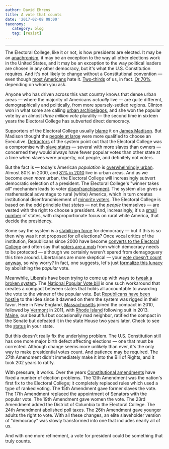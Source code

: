 ```yaml
---
author: David Ehrens
title: A vote that counts
date: '2017-02-08 08:00'
taxonomy:
   category: blog
   tag: [resist]
---
```

---
The Electoral College, like it or not, is how presidents are elected. It may be an [anachronism](http://newrepublic.com/article/138631/terrible-skewed-anachronistic-electoral-college-gave-us-trump), it may be an exception to the way all other elections work in the United States, and it may be an exception to the way political leaders are chosen in any other democracy, but it's what the U.S. Constitution requires. And it's not likely to change without a Constitutional convention — even though [most Americans](http://fivethirtyeight.com/features/most-people-hate-the-electoral-college-but-its-not-going-away-soon/) hate it. [Two-thirds](http://www.gallup.com/opinion/polling-matters/197228/america-unique-controversial-electoral-college.aspx) of us, in fact. [Or 70%](http://www.nationalpopularvote.com/polls), depending on whom you ask.

Anyone who has driven across this vast country knows that dense urban areas — where the majority of Americans *actually* live — are quite different, demographically and politically, from more sparsely-settled regions. Clinton won in what some are calling [urban archipelagos](http://www.nytimes.com/interactive/2016/11/16/us/politics/the-two-americas-of-2016.html), and she won the popular vote by an almost *three million vote* plurality — the second time in sixteen years the Electoral College has subverted direct democracy.

Supporters of the Electoral College usually [blame](http://www.knoxnews.com/story/opinion/columnists/theotis-robinson/2016/11/20/madison-hamilton-blame-electoral-college/93979916/) it on [James Madison](http://www.factcheck.org/2008/02/the-reason-for-the-electoral-college/). But Madison thought the [people at large](http://constitution.org/dfc/dfc_0719.htm) were more qualified to choose an Executive. [Detractors](http://www.fairvote.org/why-james-madison-wanted-to-change-the-way-we-vote-for-president) of the system point out that the Electoral College was a compromise with [slave states](http://time.com/4558510/electoral-college-history-slavery/) — several with more slaves than owners — concerned they would always have fewer popular votes than other state at a time when slaves were property, not people, and definitely not voters.

But the fact is — today's American *population* is [overwhelmingly urban](http://www.fhwa.dot.gov/planning/census_issues/archives/metropolitan_planning/cps2k.cfm). Almost 80% in 2000, and [81% in 2010](https://web.archive.org/web/20190403024045/https://www.census.gov/geo/reference/ua/urban-rural-2010.html) live in urban areas. And as we become even *more* urban, the Electoral College will increasingly subvert democratic selection of a president. The Electoral College's "winner takes all" mechanism leads to voter [disenfranchisement](http://news.stanford.edu/2016/04/08/electoral-college-bad-040816/). The system also gives a mathematical advantage to rural (white) America, which in turn creates institutional disenfranchisement of [minority voters](http://www.buzzfeed.com/johntemplon/how-the-electoral-college-screws-hispanic-and-asian-voters?utm_term=.vrb4pB9Z77#.re35QrKN11). The Electoral College is based on the odd principle that *states* — not the *people* themselves — are vested with the right to choose a president. And, increasingly, it's a [small number](http://thehill.com/homenews/campaign/294716-will-trump-or-clinton-win-the-11-states-deciding-the-race) of states, with disproportionate focus on rural white America, that decide the presidency.

Some say the system is a [stabilizing force](http://www.washingtonpost.com/posteverything/wp/2016/11/15/in-defense-of-the-electoral-college/) for democracy — but if this is so then why was it not proposed for *all* elections? Once vocal critics of the institution, Republicans since 2000 have become [converts to the Electoral College](http://www.politico.com/story/2013/01/gop-electoral-vote-changes-going-nowhere-086938) and often say that [voters are a mob](http://thefederalist.com/2016/12/30/electoral-college-saves-us-mob-rule-democracy/) from which democracy needs to be protected — although we certainly weren't spared from demagoguery this time around. Libertarians are more skeptical — your [vote doesn't count anyway](http://reason.com/archives/2012/10/03/your-vote-doesnt-count/), so why worry? In fact, one suggests, let's just [formalize this lunacy](http://reason.com/blog/2016/12/29/dont-abolish-the-electoral-college-aboli) by abolishing the *popular* vote.

Meanwhile, Liberals have been trying to come up with ways to [tweak a broken system](http://www.nybooks.com/articles/2017/01/19/rules-of-the-game-new-electoral-system/). The [National Popular Vote bill](http://www.nationalpopularvote.com/) is one such workaround that creates a compact between states that holds all accountable to awarding the vote to the winner of the popular vote. But [Republicans have been hostile](http://en.wikipedia.org/wiki/National_Popular_Vote_Interstate_Compact) to the idea since it dawned on them the system was rigged in their favor. Here in New England, [Massachusetts](http://www.nationalpopularvote.com/state/ma) joined the compact in 2010, followed by [Vermont](http://www.nationalpopularvote.com/state/vt) in 2011, with [Rhode Island](http://www.nationalpopularvote.com/state/ri) following suit in 2013. [Maine](http://www.nationalpopularvote.com/state/me), our beautiful but occasionally mad neighbor, ratified the compact in the Senate but defeated it in the state House two years later. Check to see the [status](http://www.nationalpopularvote.com/state-status) in your state.

But this doesn't really fix the underlying problem. The U.S. Constitution still has one more major birth defect affecting elections — one that must be corrected. Although change seems more unlikely than ever, it's the only way to make presidential votes count. And patience may be required. The 27th Amendment didn't immediately make it into the Bill of Rights, and it took 202 years to ratify.

With pressure, it works. Over the years [Constitutional amendments](http://en.wikipedia.org/wiki/List_of_amendments_to_the_United_States_Constitution) have fixed a number of election problems. The 12th Amendment was the nation's first fix to the Electoral College; it completely replaced rules which used a type of ranked voting. The 15th Amendment gave former slaves the vote. The 17th Amendment replaced the appointment of Senators with the popular vote. The 19th Amendment gave women the vote. The 23rd Amendment added the District of Columbia to the Electoral College. The 24th Amendment abolished poll taxes. The 26th Amendment gave younger adults the right to vote. With all these changes, an elite slaveholder version of "democracy" was slowly transformed into one that includes nearly all of us.

And with one more refinement, a vote for president could be something that truly counts.
